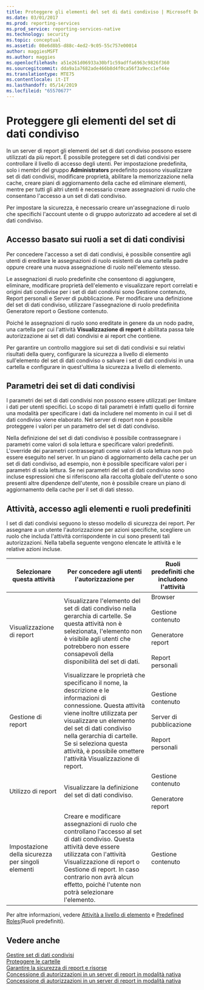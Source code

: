 ```yaml
---
title: Proteggere gli elementi del set di dati condiviso | Microsoft Docs
ms.date: 03/01/2017
ms.prod: reporting-services
ms.prod_service: reporting-services-native
ms.technology: security
ms.topic: conceptual
ms.assetid: 08e6d8b5-d88c-4ed2-9c05-55c757e00014
author: maggiesMSFT
ms.author: maggies
ms.openlocfilehash: a51e261d06933a30bf1c59adffa6963c9826f360
ms.sourcegitcommit: dda9a1a7682ade466b8d4f0ca56f3a9ecc1ef44e
ms.translationtype: MTE75
ms.contentlocale: it-IT
ms.lasthandoff: 05/14/2019
ms.locfileid: "65570677"
---
```

# <a name="secure-shared-dataset-items"></a>Proteggere gli elementi del set di dati condiviso
  In un server di report gli elementi del set di dati condiviso possono essere utilizzati da più report. È possibile proteggere set di dati condivisi per controllare il livello di accesso degli utenti. Per impostazione predefinita, solo i membri del gruppo **Administrators** predefinito possono visualizzare set di dati condivisi, modificare proprietà, abilitare la memorizzazione nella cache, creare piani di aggiornamento della cache ed eliminare elementi, mentre per tutti gli altri utenti è necessario creare assegnazioni di ruolo che consentano l'accesso a un set di dati condiviso.  
  
 Per impostare la sicurezza, è necessario creare un'assegnazione di ruolo che specifichi l'account utente o di gruppo autorizzato ad accedere al set di dati condiviso.  
  
## <a name="role-based-access-to-shared-datasets"></a>Accesso basato sui ruoli a set di dati condivisi  
 Per concedere l'accesso a set di dati condivisi, è possibile consentire agli utenti di ereditare le assegnazioni di ruolo esistenti da una cartella padre oppure creare una nuova assegnazione di ruolo nell'elemento stesso.  
  
 Le assegnazioni di ruolo predefinite che consentono di aggiungere, eliminare, modificare proprietà dell'elemento e visualizzare report correlati e origini dati condivise per i set di dati condivisi sono Gestione contenuto, Report personali e Server di pubblicazione. Per modificare una definizione del set di dati condiviso, utilizzare l'assegnazione di ruolo predefinita Generatore report o Gestione contenuto.  
  
 Poiché le assegnazioni di ruolo sono ereditate in genere da un nodo padre, una cartella per cui l'attività **Visualizzazione di report** è abilitata passa tale autorizzazione ai set di dati condivisi e ai report che contiene.  
  
 Per garantire un controllo maggiore sui set di dati condivisi e sui relativi risultati della query, configurare la sicurezza a livello di elemento sull'elemento del set di dati condiviso o salvare i set di dati condivisi in una cartella e configurare in quest'ultima la sicurezza a livello di elemento.  
  
## <a name="shared-dataset-parameters"></a>Parametri dei set di dati condivisi  
 I parametri dei set di dati condivisi non possono essere utilizzati per limitare i dati per utenti specifici. Lo scopo di tali parametri è infatti quello di fornire una modalità per specificare i dati da includere nel momento in cui il set di dati condiviso viene elaborato. Nel server di report non è possibile proteggere i valori per un parametro del set di dati condiviso.  
  
 Nella definizione del set di dati condiviso è possibile contrassegnare i parametri come valori di sola lettura e specificare valori predefiniti. L'override dei parametri contrassegnati come valori di sola lettura non può essere eseguito nel server. In un piano di aggiornamento della cache per un set di dati condiviso, ad esempio, non è possibile specificare valori per i parametri di sola lettura. Se nei parametri del set di dati condiviso sono incluse espressioni che si riferiscono alla raccolta globale dell'utente o sono presenti altre dipendenze dell'utente, non è possibile creare un piano di aggiornamento della cache per il set di dati stesso.  
  
## <a name="tasks-access-to-items-and-default-roles"></a>Attività, accesso agli elementi e ruoli predefiniti  
 I set di dati condivisi seguono lo stesso modello di sicurezza dei report. Per assegnare a un utente l'autorizzazione per azioni specifiche, scegliere un ruolo che includa l'attività corrispondente in cui sono presenti tali autorizzazioni. Nella tabella seguente vengono elencate le attività e le relative azioni incluse.  
  
|Selezionare questa attività|Per concedere agli utenti l'autorizzazione per|Ruoli predefiniti che includono l'attività|  
|----------------------|---------------------------------|-----------------------------------------|  
|Visualizzazione di report|Visualizzare l'elemento del set di dati condiviso nella gerarchia di cartelle. Se questa attività non è selezionata, l'elemento non è visibile agli utenti che potrebbero non essere consapevoli della disponibilità del set di dati.|Browser<br /><br /> Gestione contenuto<br /><br /> Generatore report<br /><br /> Report personali|  
|Gestione di report|Visualizzare le proprietà che specificano il nome, la descrizione e le informazioni di connessione. Questa attività viene inoltre utilizzata per visualizzare un elemento del set di dati condiviso nella gerarchia di cartelle. Se si seleziona questa attività, è possibile omettere l'attività Visualizzazione di report.|Gestione contenuto<br /><br /> Server di pubblicazione<br /><br /> Report personali|  
|Utilizzo di report|Visualizzare la definizione del set di dati condiviso.|Gestione contenuto<br /><br /> Generatore report|  
|Impostazione della sicurezza per singoli elementi|Creare e modificare assegnazioni di ruolo che controllano l'accesso al set di dati condiviso. Questa attività deve essere utilizzata con l'attività Visualizzazione di report o Gestione di report. In caso contrario non avrà alcun effetto, poiché l'utente non potrà selezionare l'elemento.|Gestione contenuto|  
  
 Per altre informazioni, vedere [Attività a livello di elemento](../../reporting-services/security/tasks-and-permissions-item-level-tasks.md) e [Predefined Roles](../../reporting-services/security/role-definitions-predefined-roles.md)(Ruoli predefiniti).  
  
## <a name="see-also"></a>Vedere anche  
 [Gestire set di dati condivisi](../../reporting-services/report-data/manage-shared-datasets.md)   
 [Proteggere le cartelle](../../reporting-services/security/secure-folders.md)   
 [Garantire la sicurezza di report e risorse](../../reporting-services/security/secure-reports-and-resources.md)   
 [Concessione di autorizzazioni in un server di report in modalità nativa](../../reporting-services/security/granting-permissions-on-a-native-mode-report-server.md)   
 [Concessione di autorizzazioni in un server di report in modalità nativa](../../reporting-services/security/granting-permissions-on-a-native-mode-report-server.md)  
  
  
